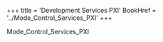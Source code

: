 +++
title = 'Development Services PXI'
BookHref = '../Mode_Control_Services_PXI'
+++

Mode_Control_Services_PXI
